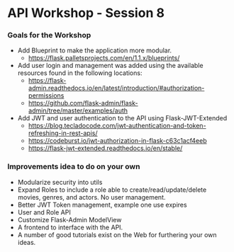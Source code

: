 # API Workshop - Session 8

### Goals for the Workshop

- Add Blueprint to make the application more modular.
   - https://flask.palletsprojects.com/en/1.1.x/blueprints/
- Add user login and management was added using the available resources found in the following locations:
   - https://flask-admin.readthedocs.io/en/latest/introduction/#authorization-permissions
   - https://github.com/flask-admin/flask-admin/tree/master/examples/auth
- Add JWT and user authentication to the API using Flask-JWT-Extended
   - https://blog.tecladocode.com/jwt-authentication-and-token-refreshing-in-rest-apis/
   - https://codeburst.io/jwt-authorization-in-flask-c63c1acf4eeb
   - https://flask-jwt-extended.readthedocs.io/en/stable/

    
### Improvements idea to do on your own
- Modularize security into utils
- Expand Roles to include a role able to create/read/update/delete movies, genres, and actors.  No user management.
- Better JWT Token management, example one use expires
- User and Role API
- Customize Flask-Admin ModelView
- A frontend to interface with the API.
- A number of good tutorials exist on the Web for furthering your own ideas.

